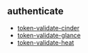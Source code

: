 
## authenticate
- [token-validate-cinder](https://godleon.github.io/osp_test_results/0.2.71/authenticate/token-validate-cinder.html)
- [token-validate-glance](https://godleon.github.io/osp_test_results/0.2.71/authenticate/token-validate-glance.html)
- [token-validate-heat](https://godleon.github.io/osp_test_results/0.2.71/authenticate/token-validate-heat.html)

